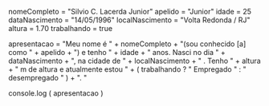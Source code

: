 nomeCompleto  =  "Silvio C. Lacerda Junior" 
apelido  =  "Junior" 
idade  =  25 
dataNascimento  =  "14/05/1996" 
localNascimento  =  "Volta Redonda / RJ" 
altura  =  1.70
trabalhando  =  true

apresentacao  =  "Meu nome é "  +  nomeCompleto  +  "(sou conhecido [a] como "  +  apelido  +  ") e tenho "  +  idade  +  " anos. Nasci no dia "  +  dataNascimento  +  ", na cidade de "  +  localNascimento  +  " . Tenho "  +  altura  +  " m de altura e atualmente estou "  +  ( trabalhando ? " Empregado " : " desempregado " )  +  ". "

console.log ( apresentacao )

